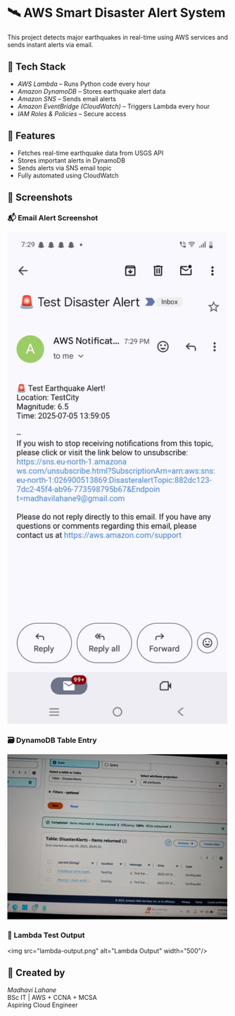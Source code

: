 # 🛰 AWS Smart Disaster Alert System

This project detects major earthquakes in real-time using AWS services and sends instant alerts via email.

## 🚀 Tech Stack

- *AWS Lambda* – Runs Python code every hour
- *Amazon DynamoDB* – Stores earthquake alert data
- *Amazon SNS* – Sends email alerts
- *Amazon EventBridge (CloudWatch)* – Triggers Lambda every hour
- *IAM Roles & Policies* – Secure access

## 📌 Features

- Fetches real-time earthquake data from USGS API
- Stores important alerts in DynamoDB
- Sends alerts via SNS email topic
- Fully automated using CloudWatch

## 📸 Screenshots

### 📬 Email Alert Screenshot  
<img src="email-alert.png" alt="Email Alert" width="500"/>

### 🗃 DynamoDB Table Entry  
<img src="dynamodb-table.png" alt="DynamoDB Table" width="500"/>

### 🧪 Lambda Test Output  
<img src="lambda-output.png" alt="Lambda Output" width="500"/>

## 📄 Created by

*Madhavi Lahane*  
BSc IT | AWS + CCNA + MCSA  
Aspiring Cloud Engineer

